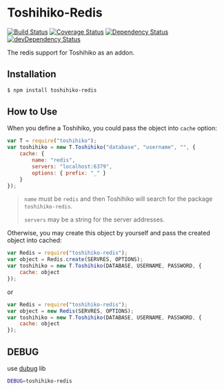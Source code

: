 # Toshihiko-Redis

[![Build Status](https://travis-ci.org/luicfer/Toshihiko-Redis.svg)](https://travis-ci.org/luicfer/Toshihiko-Redis)
[![Coverage Status](https://coveralls.io/repos/luicfer/Toshihiko-Redis/badge.svg?branch=master)](https://coveralls.io/r/luicfer/Toshihiko-Redis?branch=master)
[![Dependency Status](https://david-dm.org/luicfer/Toshihiko-Redis.svg)](https://david-dm.org/luicfer/Toshihiko-Redis)
[![devDependency Status](https://david-dm.org/Luicfer/Toshihiko-Redis/dev-status.svg)](https://david-dm.org/Luicfer/Toshihiko-Redis#info=devDependencies)

The redis support for Toshihiko as an addon.
## Installation

```sh
$ npm install toshihiko-redis
```

## How to Use

When you define a Toshihiko, you could pass the object into `cache` option:

```javascript
var T = require("toshihiko");
var toshihiko = new T.Toshihiko("database", "username", "", {
    cache: {
        name: "redis",
        servers: "localhost:6379",
        options: { prefix: "_" }
    }
});
```

> `name` must be `redis` and then Toshihiko will search for the package `toshihiko-redis`.
>
> `servers` may be a string for the server addresses.
>


Otherwise, you may create this object by yourself and pass the created object into cached:

```javascript
var Redis = require("toshihiko-redis");
var object = Redis.create(SERVRES, OPTIONS);
var toshihiko = new T.Toshihiko(DATABASE, USERNAME, PASSWORD, {
    cache: object
});
```

or

```javascript
var Redis = require("toshihiko-redis");
var object = new Redis(SERVRES, OPTIONS);
var toshihiko = new T.Toshihiko(DATABASE, USERNAME, PASSWORD, {
    cache: object
});
```

## DEBUG

use [dubug](https://www.npmjs.com/package/debug) lib
```bash
DEBUG=toshihiko-redis
```

